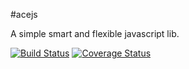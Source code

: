 #acejs

A simple smart and flexible javascript lib.

[![Build Status](https://travis-ci.org/shelter/acejs.svg?branch=master)](https://travis-ci.org/shelter/acejs)
[![Coverage Status](https://coveralls.io/repos/shelter/acejs/badge.png)](https://coveralls.io/r/shelter/acejs)

